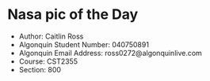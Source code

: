 # Nasa pic of the Day
<ul>
  <li>Author: Caitlin Ross</li>
  <li>Algonquin Student Number: 040750891</li>
  <li>Algonquin Email Address: ross0272@algonquinlive.com</li>
  <li>Course: CST2355</li>
  <li>Section: 800</li>
</ul>
